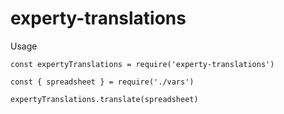 # experty-translations

Usage

`const expertyTranslations = require('experty-translations')`

`const { spreadsheet } = require('./vars')`

`expertyTranslations.translate(spreadsheet)`
